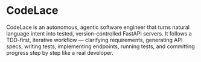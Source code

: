 # CodeLace
CodeLace is an autonomous, agentic software engineer that turns natural language intent into tested, version-controlled FastAPI servers. It follows a TDD-first, iterative workflow — clarifying requirements, generating API specs, writing tests, implementing endpoints, running tests, and committing progress step by step like a real developer.
